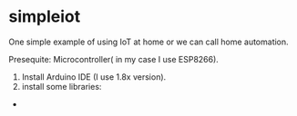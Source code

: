 # simpleiot


One simple example of using IoT at home or we can call home automation. 

Presequite: 
Microcontroller( in my case I use ESP8266). 
1. Install Arduino IDE (I use 1.8x version). 
2. install some libraries: 
  - 
